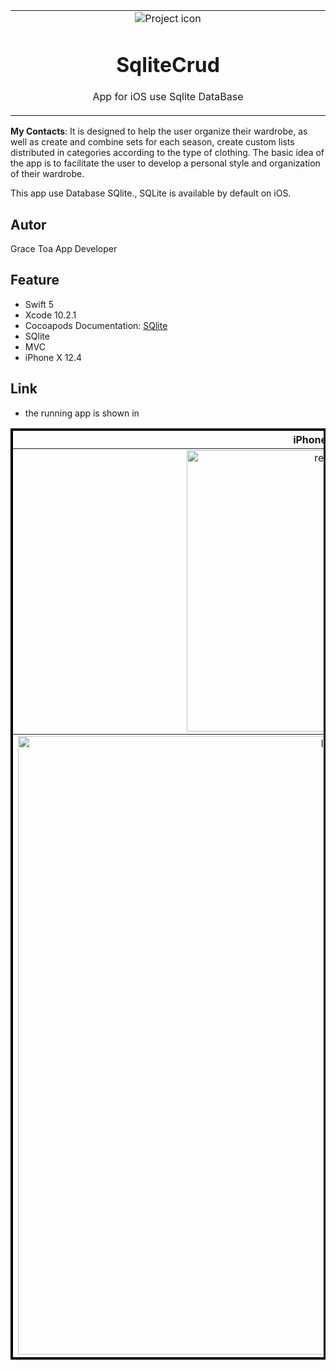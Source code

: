 
<table align="center"><tr><td align="center" width="9999">
<img src="https://user-images.githubusercontent.com/10947013/64476206-76301500-d18c-11e9-815e-680fd84a43b0.jpg" align="center"  alt="Project icon">

# SqliteCrud

App for iOS use Sqlite DataBase
</td></tr></table>


<strong>My Contacts</strong>: It is designed to help the user organize their wardrobe, as well as create and combine sets for each season, create custom lists distributed in categories according to the type of clothing.
The basic idea of the app is to facilitate the user to develop a personal style and organization of their wardrobe.

This app use Database SQlite., SQLite is available by default on iOS.

## Autor
Grace Toa
App Developer
 
## Feature
- Swift 5
- Xcode 10.2.1 
- Cocoapods Documentation: [SQlite](http://cocoadocs.org/docsets/SQLite.swift/0.11.3/)
- SQlite
- MVC
- iPhone X 12.4

 ## Link
 - the running app is shown in

<table border="3" bordercolor="black" align="center"width="9999">
    <tr>
        <th> iPhone X 12.4 </th> 
    </tr>
      
<tr align="center">
     <td ><img src="https://user-images.githubusercontent.com/10947013/64113142-c7ee2f00-cd89-11e9-8ca2-d0873223ac3f.png"             width="450" alt="register"></td>          
            </tr>
     <tr  align="center">
        <td><img src="https://user-images.githubusercontent.com/10947013/64113092-a42ae900-cd89-11e9-8054-ed18919a76b7.png" 
            width="990" alt="login"  </td>
</tr>

    

  
</table>
